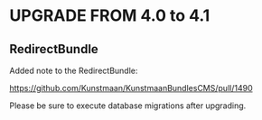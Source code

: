 # UPGRADE FROM 4.0 to 4.1

## RedirectBundle

Added note to the RedirectBundle:

https://github.com/Kunstmaan/KunstmaanBundlesCMS/pull/1490

Please be sure to execute database migrations after upgrading.